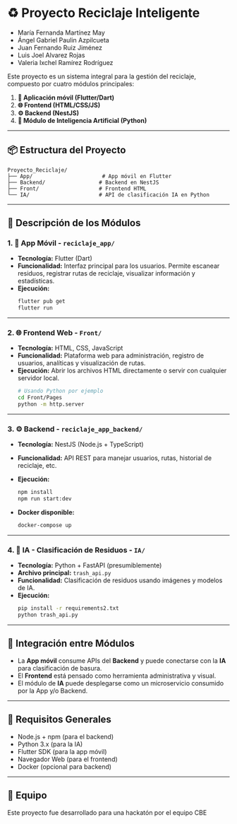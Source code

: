 # ♻️ Proyecto Reciclaje Inteligente

* María Fernanda Martínez May
* Ángel Gabriel Paulin Azpilcueta 
* Juan Fernando Ruiz Jiménez
* Luis Joel Alvarez Rojas
* Valeria Ixchel Ramírez Rodríguez



Este proyecto es un sistema integral para la gestión del reciclaje, compuesto por cuatro módulos principales:

1. **📱 Aplicación móvil (Flutter/Dart)**
2. **🌐 Frontend (HTML/CSS/JS)**
3. **⚙️ Backend (NestJS)**
4. **🧠 Módulo de Inteligencia Artificial (Python)**

---

## 📦 Estructura del Proyecto

```
Proyecto_Reciclaje/
├── App/                      # App móvil en Flutter
├── Backend/                 # Backend en NestJS
├── Front/                   # Frontend HTML
└── IA/                      # API de clasificación IA en Python
```

---

## 🧱 Descripción de los Módulos

### 1. 📱 App Móvil - `reciclaje_app/`

- **Tecnología:** Flutter (Dart)
- **Funcionalidad:** Interfaz principal para los usuarios. Permite escanear residuos, registrar rutas de reciclaje, visualizar información y estadísticas.
- **Ejecución:**
  ```bash
  flutter pub get
  flutter run
  ```

---

### 2. 🌐 Frontend Web - `Front/`

- **Tecnología:** HTML, CSS, JavaScript
- **Funcionalidad:** Plataforma web para administración, registro de usuarios, analíticas y visualización de rutas.
- **Ejecución:** Abrir los archivos HTML directamente o servir con cualquier servidor local.
  ```bash
  # Usando Python por ejemplo
  cd Front/Pages
  python -m http.server
  ```

---

### 3. ⚙️ Backend - `reciclaje_app_backend/`

- **Tecnología:** NestJS (Node.js + TypeScript)
- **Funcionalidad:** API REST para manejar usuarios, rutas, historial de reciclaje, etc.
- **Ejecución:**

  ```bash
  npm install
  npm run start:dev
  ```

- **Docker disponible:**
  ```bash
  docker-compose up
  ```

---

### 4. 🧠 IA - Clasificación de Residuos - `IA/`

- **Tecnología:** Python + FastAPI (presumiblemente)
- **Archivo principal:** `trash_api.py`
- **Funcionalidad:** Clasificación de residuos usando imágenes y modelos de IA.
- **Ejecución:**
  ```bash
  pip install -r requirements2.txt
  python trash_api.py
  ```

---

## 🔗 Integración entre Módulos

- La **App móvil** consume APIs del **Backend** y puede conectarse con la **IA** para clasificación de basura.
- El **Frontend** está pensado como herramienta administrativa y visual.
- El módulo de **IA** puede desplegarse como un microservicio consumido por la App y/o Backend.

---

## 📌 Requisitos Generales

- Node.js + npm (para el backend)
- Python 3.x (para la IA)
- Flutter SDK (para la app móvil)
- Navegador Web (para el frontend)
- Docker (opcional para backend)

---

## 👥 Equipo

Este proyecto fue desarrollado para una hackatón por el equipo CBE
